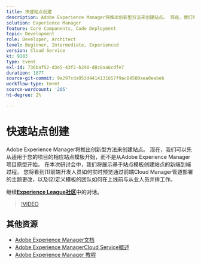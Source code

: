 ```yaml
---
title: 快速站点创建
description: Adobe Experience Manager将推出创新型方法来创建站点。 现在，我们可以先从适用于您的项目的相应站点模板开始，而不是从Adobe Experience Manager项目原型开始。 在本次研讨会中，我们将展示基于站点模板创建站点的新端到端过程。 您将看到(1)前端开发人员如何实时预览通过前端Cloud Manager管道部署的主题更改，以及(2)定义模板的团队如何在上线前与从业人员并排工作。
solution: Experience Manager
feature: Core Components, Code Deployment
topic: Development
role: Developer, Architect
level: Beginner, Intermediate, Experienced
version: Cloud Service
kt: 9183
type: Event
exl-id: 736baf52-d3e5-43f2-b240-d8c8aa6cdfe7
duration: 1877
source-git-commit: 9a297cda953d4414131657f9ac84580aea0eabeb
workflow-type: tm+mt
source-wordcount: '205'
ht-degree: 2%

---
```


# 快速站点创建

Adobe Experience Manager将推出创新型方法来创建站点。 现在，我们可以先从适用于您的项目的相应站点模板开始，而不是从Adobe Experience Manager项目原型开始。 在本次研讨会中，我们将展示基于站点模板创建站点的新端到端过程。 您将看到(1)前端开发人员如何实时预览通过前端Cloud Manager管道部署的主题更改，以及(2)定义模板的团队如何在上线前与从业人员并排工作。

继续&#x200B;**[Experience League社区](https://adobe.ly/2Y4sJMf)**&#x200B;中的对话。

>[!VIDEO](https://video.tv.adobe.com/v/337721/?quality=12&learn=on&hidetitle=true)

## 其他资源

- [Adobe Experience Manager文档](https://experienceleague.adobe.com/docs/experience-manager-cloud-service.html)
- [Adobe Experience ManagerCloud Service概述](https://experienceleague.adobe.com/docs/experience-manager-cloud-service/overview/home.html)
- [Adobe Experience Manager 教程](https://experienceleague.adobe.com/docs/experience-manager-tutorials.html)
